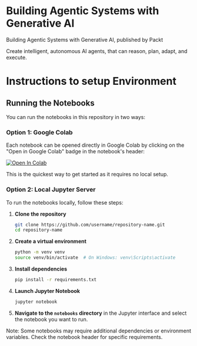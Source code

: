 # Building Agentic Systems with Generative AI

Building Agentic Systems with Generative AI, published by Packt

Create intelligent, autonomous AI agents, that can reason, plan, adapt, and execute.

# Instructions to setup Environment

## Running the Notebooks

You can run the notebooks in this repository in two ways:

### Option 1: Google Colab

Each notebook can be opened directly in Google Colab by clicking on the "Open in Google Colab" badge in the notebook's header:

[![Open In Colab](https://colab.research.google.com/assets/colab-badge.svg)](https://colab.research.google.com/github/username/repository-name/blob/main/notebooks/example_notebook.ipynb)

This is the quickest way to get started as it requires no local setup.

### Option 2: Local Jupyter Server

To run the notebooks locally, follow these steps:

1. **Clone the repository**
   ```bash
   git clone https://github.com/username/repository-name.git
   cd repository-name
   ```

2. **Create a virtual environment**
   ```bash
   python -m venv venv
   source venv/bin/activate  # On Windows: venv\Scripts\activate
   ```

3. **Install dependencies**
   ```bash
   pip install -r requirements.txt
   ```

4. **Launch Jupyter Notebook**
   ```bash
   jupyter notebook
   ```

5. **Navigate to the `notebooks` directory** in the Jupyter interface and select the notebook you want to run.

Note: Some notebooks may require additional dependencies or environment variables. Check the notebook header for specific requirements.
